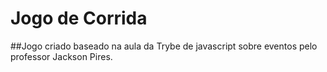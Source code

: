 # Jogo de Corrida
##Jogo criado baseado na aula da Trybe de javascript sobre eventos pelo professor Jackson Pires.
